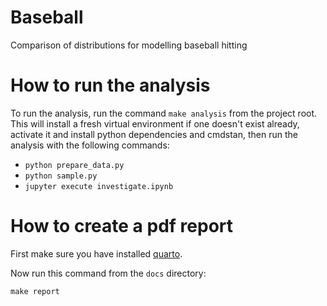 Baseball
==============================

Comparison of distributions for modelling baseball hitting

# How to run the analysis

To run the analysis, run the command `make analysis` from the project root. This
will install a fresh virtual environment if one doesn't exist already, activate
it and install python dependencies and cmdstan, then run the analysis with the
following commands:

- `python prepare_data.py`
- `python sample.py`
- `jupyter execute investigate.ipynb`

# How to create a pdf report

First make sure you have installed [quarto](https://https://quarto.org/).

Now run this command from the `docs` directory:

```
make report
```



